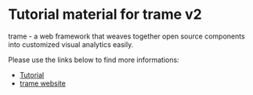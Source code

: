 # Tutorial material for trame v2

trame - a web framework that weaves together open source components into customized visual analytics easily.

Please use the links below to find more informations:
- [Tutorial](https://kitware.github.io/trame/docs/tutorial.html)
- [trame website](https://kitware.github.io/trame/)
